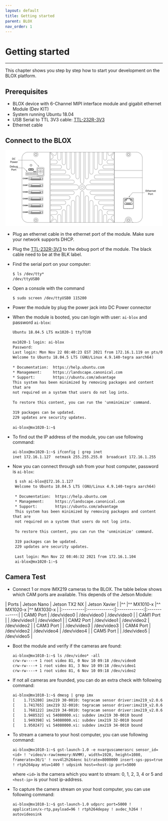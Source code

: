 ```yaml
---
layout: default
title: Getting started
parent: BLOX
nav_order: 1
---
```


# Getting started

---

This chapter shows you step by step how to start your development on the BLOX platform.

## Prerequisites

* BLOX device with 6-Channel MIPI interface module and gigabit ethernet Module (Dev KIT)
* System running Ubuntu 18.04 
* USB Serial to TTL 3V3 cable: [TTL-232R-3V3](https://ftdichip.com/products/ttl-232r-3v3/)
* Ethernet cable


## Connect to the BLOX

![](/assets/images/pages/module-x/getting-started/DevKitLayout.svg)

* Plug an ethernet cable in the ethernet port of the module. Make sure your network supports DHCP.

* Plug the [TTL-232R-3V3](https://ftdichip.com/products/ttl-232r-3v3/) to the debug port of the module. The black cable need to be at the BLK label. 

* Find the serial port on your computer:
   
      $ ls /dev/tty*
      /dev/ttyUSB0

* Open a console with the command

      $ sudo screen /dev/ttyUSB0 115200

* Power the module by plug the power jack into DC Power connector

* When the module is booted, you can login with user: `ai-blox` and password `ai-blox`:
 
      Ubuntu 18.04.5 LTS mx1020-1 ttyTCU0

      mx1020-1 login: ai-blox
      Password:
      Last login: Mon Nov 22 08:40:23 EST 2021 from 172.16.1.119 on pts/0
      Welcome to Ubuntu 18.04.5 LTS (GNU/Linux 4.9.140-tegra aarch64)

      * Documentation:  https://help.ubuntu.com
      * Management:     https://landscape.canonical.com
      * Support:        https://ubuntu.com/advantage
      This system has been minimized by removing packages and content that are
      not required on a system that users do not log into.

      To restore this content, you can run the 'unminimize' command.

      319 packages can be updated.
      229 updates are security updates.

      ai-blox@mx1020-1:~$ 

* To find out the IP address of the module, you can use following command:

      ai-blox@mx1020-1:~$ ifconfig | grep inet
      inet 172.16.1.127  netmask 255.255.255.0  broadcast 172.16.1.255

* Now you can connect through ssh from your host computer, password is `ai-blox`:

       $ ssh ai-blox@172.16.1.127
       Welcome to Ubuntu 18.04.5 LTS (GNU/Linux 4.9.140-tegra aarch64)

       * Documentation:  https://help.ubuntu.com
       * Management:     https://landscape.canonical.com
       * Support:        https://ubuntu.com/advantage
       This system has been minimized by removing packages and content that are
       not required on a system that users do not log into.

       To restore this content, you can run the 'unminimize' command.

       319 packages can be updated.
       229 updates are security updates.

       Last login: Mon Nov 22 08:46:32 2021 from 172.16.1.104
       ai-blox@mx1020-1:~$ 

## Camera Test

* Connect 1 or more IMX219 cameras to the BLOX. The table below shows which CAM ports are available. This depends of the Jetson Module:

| Ports      | Jetson Nano   | Jetson TX2 NX | Jetson Xavier |
|^^          |^^ MX1010-x    |^^ MX1020-x    |^^ MX1030-x    |
|:-----------|:-------------:|:-------------:|:-------------:|
| CAM0 Port  | /dev/video0   | /dev/video0   | /dev/video0   |
| CAM1 Port  |               | /dev/video1   | /dev/video1   |
| CAM2 Port  | /dev/video1   | /dev/video2   | /dev/video2   |
| CAM3 Port  |               | /dev/video3   | /dev/video3   |
| CAM4 Port  | /dev/video2   | /dev/video4   | /dev/video4   |
| CAM5 Port  |               | /dev/video5   | /dev/video5   |

* Boot the module and verify if the cameras are found:

      ai-blox@mx1010-1:~$ ls /dev/video* -all
      crw-rw----+ 1 root video 81, 0 Nov 10 09:18 /dev/video0
      crw-rw----+ 1 root video 81, 3 Nov 10 09:18 /dev/video1
      crw-rw----+ 1 root video 81, 6 Nov 10 09:18 /dev/video2

* If not all cameras are founded, you can do an extra check with following command:

      ai-blox@mx1010-1:~$ dmesg | grep imx
      [    1.715280] imx219 30-0010: tegracam sensor driver:imx219_v2.0.6
      [    1.741765] imx219 32-0010: tegracam sensor driver:imx219_v2.0.6
      [    1.768122] imx219 34-0010: tegracam sensor driver:imx219_v2.0.6
      [    1.948532] vi 54080000.vi: subdev imx219 30-0010 bound
      [    1.949398] vi 54080000.vi: subdev imx219 32-0010 bound
      [    1.950247] vi 54080000.vi: subdev imx219 34-0010 bound

* To stream a camera to your host computer, you can use following command:

      ai-blox@mx1010-1:~$ gst-launch-1.0 -e nvarguscamerasrc sensor_id=<id> ! 'video/x-raw(memory:NVMM), width=1920, height=1080, framerate=30/1' ! nvv4l2h264enc bitrate=8000000 insert-sps-pps=true ! rtph264pay mtu=1400 ! udpsink host=<host-ip port=5000 
   
  where `<id>` is the camera which you want to stream: 0, 1, 2, 3, 4 or 5 and `<host-ip>` is your host ip-address.

* To capture the camera stream on your host computer, you can use following command:

      ai-blox@mx1010-1:~$ gst-launch-1.0 udpsrc port=5000 ! application/x-rtp,payload=96 ! rtph264depay ! avdec_h264 ! autovideosink